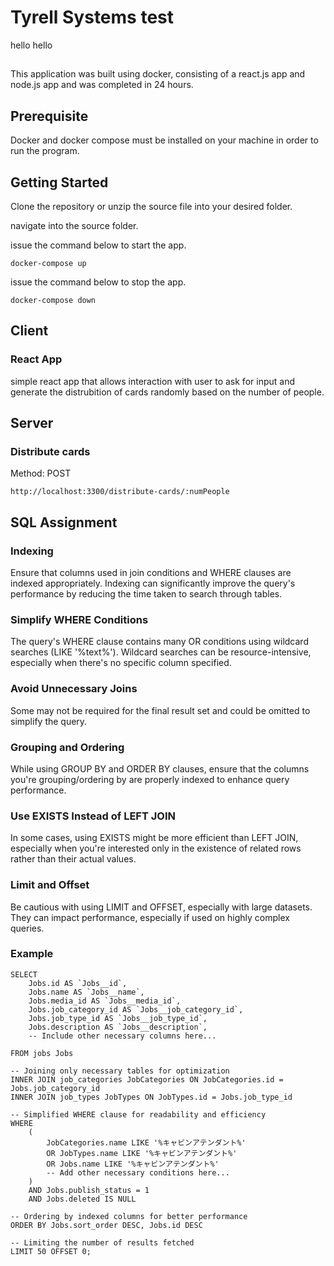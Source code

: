 # Tyrell Systems test
hello hello
## 
This application was built using docker, consisting of a react.js app and node.js app and was completed in 24 hours.

## Prerequisite

Docker and docker compose must be installed on your machine in order to run the program.

## Getting Started

Clone the repository or unzip the source file into your desired folder.

navigate into the source folder.

issue the command below to start the app.

```
docker-compose up
```

issue the command below to stop the app.

```
docker-compose down
```

## Client

### React App
simple react app that allows interaction with user to ask for input and generate the distrubition of cards randomly based on the number of people.

## Server

### Distribute cards
Method: POST
```
http://localhost:3300/distribute-cards/:numPeople
```

## SQL Assignment 

### Indexing
Ensure that columns used in join conditions and WHERE clauses are indexed appropriately. Indexing can significantly improve the query's performance by reducing the time taken to search through tables.

### Simplify WHERE Conditions
The query's WHERE clause contains many OR conditions using wildcard searches (LIKE '%text%'). Wildcard searches can be resource-intensive, especially when there's no specific column specified.

### Avoid Unnecessary Joins
Some may not be required for the final result set and could be omitted to simplify the query.

### Grouping and Ordering
While using GROUP BY and ORDER BY clauses, ensure that the columns you're grouping/ordering by are properly indexed to enhance query performance.

### Use EXISTS Instead of LEFT JOIN
In some cases, using EXISTS might be more efficient than LEFT JOIN, especially when you're interested only in the existence of related rows rather than their actual values.

### Limit and Offset
Be cautious with using LIMIT and OFFSET, especially with large datasets. They can impact performance, especially if used on highly complex queries.

### Example 
```
SELECT
    Jobs.id AS `Jobs__id`,
    Jobs.name AS `Jobs__name`,
    Jobs.media_id AS `Jobs__media_id`,
    Jobs.job_category_id AS `Jobs__job_category_id`,
    Jobs.job_type_id AS `Jobs__job_type_id`,
    Jobs.description AS `Jobs__description`,
    -- Include other necessary columns here...

FROM jobs Jobs

-- Joining only necessary tables for optimization
INNER JOIN job_categories JobCategories ON JobCategories.id = Jobs.job_category_id
INNER JOIN job_types JobTypes ON JobTypes.id = Jobs.job_type_id

-- Simplified WHERE clause for readability and efficiency
WHERE
    (
        JobCategories.name LIKE '%キャビンアテンダント%'
        OR JobTypes.name LIKE '%キャビンアテンダント%'
        OR Jobs.name LIKE '%キャビンアテンダント%'
        -- Add other necessary conditions here...
    )
    AND Jobs.publish_status = 1
    AND Jobs.deleted IS NULL

-- Ordering by indexed columns for better performance
ORDER BY Jobs.sort_order DESC, Jobs.id DESC

-- Limiting the number of results fetched
LIMIT 50 OFFSET 0;

```
